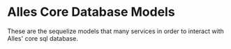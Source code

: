 # Alles Core Database Models
These are the sequelize models that many services in order to interact with Alles' core sql database.